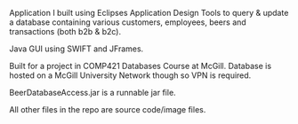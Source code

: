 Application I built using Eclipses Application Design Tools to query & update a database containing various customers, employees, beers and transactions (both b2b & b2c). 

Java GUI using SWIFT and JFrames. 

Built for a project in COMP421 Databases Course at McGill. Database is hosted on a McGill University Network though so VPN is required. 

BeerDatabaseAccess.jar is a runnable jar file. 

All other files in the repo are source code/image files. 

